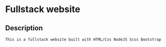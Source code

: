 # Fullstack website

## Description

    This is a fullstack website built with HTML/Css NodeJS Scss Bootstrap

